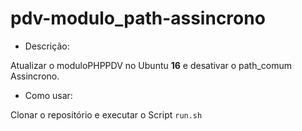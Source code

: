 # pdv-modulo_path-assincrono

- Descrição:

Atualizar o moduloPHPPDV no Ubuntu **16** e desativar o path_comum Assincrono.

- Como usar:

Clonar o repositório e executar o Script `run.sh`
